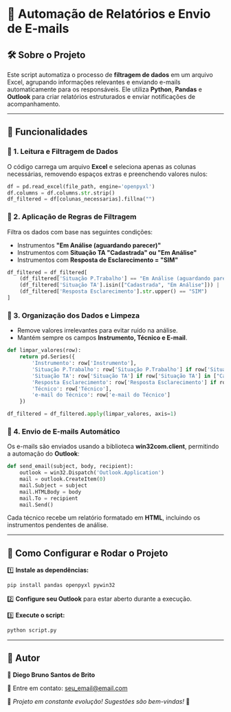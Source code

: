 # 📌 Automação de Relatórios e Envio de E-mails

## 🛠 Sobre o Projeto
Este script automatiza o processo de **filtragem de dados** em um arquivo Excel, agrupando informações relevantes e enviando e-mails automaticamente para os responsáveis. Ele utiliza **Python**, **Pandas** e **Outlook** para criar relatórios estruturados e enviar notificações de acompanhamento.

---

## 🚀 Funcionalidades

### 🔹 1. Leitura e Filtragem de Dados
O código carrega um arquivo **Excel** e seleciona apenas as colunas necessárias, removendo espaços extras e preenchendo valores nulos:
```python
df = pd.read_excel(file_path, engine='openpyxl')
df.columns = df.columns.str.strip()
df_filtered = df[colunas_necessarias].fillna("")
```

### 🔹 2. Aplicação de Regras de Filtragem
Filtra os dados com base nas seguintes condições:
- Instrumentos **"Em Análise (aguardando parecer)"**
- Instrumentos com **Situação TA "Cadastrada" ou "Em Análise"**
- Instrumentos com **Resposta de Esclarecimento = "SIM"**

```python
df_filtered = df_filtered[
    (df_filtered['Situação P.Trabalho'] == "Em Análise (aguardando parecer)") |
    (df_filtered['Situação TA'].isin(["Cadastrada", "Em Análise"])) |
    (df_filtered['Resposta Esclarecimento'].str.upper() == "SIM")
]
```

### 🔹 3. Organização dos Dados e Limpeza
- Remove valores irrelevantes para evitar ruído na análise.
- Mantém sempre os campos **Instrumento, Técnico e E-mail**.

```python
def limpar_valores(row):
    return pd.Series({
        'Instrumento': row['Instrumento'],
        'Situação P.Trabalho': row['Situação P.Trabalho'] if row['Situação P.Trabalho'] == "Em Análise (aguardando parecer)" else "",
        'Situação TA': row['Situação TA'] if row['Situação TA'] in ["Cadastrada", "Em Análise"] else "",
        'Resposta Esclarecimento': row['Resposta Esclarecimento'] if row['Resposta Esclarecimento'].upper() == "SIM" else "",
        'Técnico': row['Técnico'],
        'e-mail do Técnico': row['e-mail do Técnico']
    })

df_filtered = df_filtered.apply(limpar_valores, axis=1)
```

### 🔹 4. Envio de E-mails Automático
Os e-mails são enviados usando a biblioteca **win32com.client**, permitindo a automação do **Outlook**:

```python
def send_email(subject, body, recipient):
    outlook = win32.Dispatch('Outlook.Application')
    mail = outlook.CreateItem(0)
    mail.Subject = subject
    mail.HTMLBody = body
    mail.To = recipient
    mail.Send()
```

Cada técnico recebe um relatório formatado em **HTML**, incluindo os instrumentos pendentes de análise.

---

## 🔧 Como Configurar e Rodar o Projeto

1️⃣ **Instale as dependências:**
```sh
pip install pandas openpyxl pywin32
```

2️⃣ **Configure seu Outlook** para estar aberto durante a execução.

3️⃣ **Execute o script:**
```sh
python script.py
```

---

## 📌 Autor
👤 **Diego Bruno Santos de Brito**

📧 Entre em contato: [seu_email@email.com](mailto:seu_email@email.com)

📝 _Projeto em constante evolução! Sugestões são bem-vindas!_ 🚀

